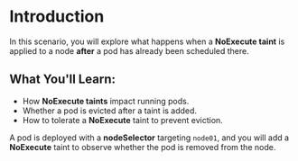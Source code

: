 # Introduction

In this scenario, you will explore what happens when a **NoExecute taint** is applied to a node **after** a pod has already been scheduled there.

## What You'll Learn:
- How **NoExecute taints** impact running pods.
- Whether a pod is evicted after a taint is added.
- How to tolerate a **NoExecute** taint to prevent eviction.

A pod is deployed with a **nodeSelector** targeting `node01`, and you will add a **NoExecute** taint to observe whether the pod is removed from the node.
